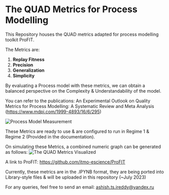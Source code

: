 # The QUAD Metrics for Process Modelling

This Repository houses the QUAD metrics adapted for process modelling toolkit ProFIT.

The Metrics are: 

  1. **Replay Fitness**
  2. **Precision**
  3. **Generalization**
  4. **Simplicity**

By evaluating a Process model with these metrics, we can  obtain a balanced perspective on the Complexity & Understandability of the model. 

You can refer to the publications: 
An Experimental Outlook on Quality Metrics for Process Modelling: A Systematic Review and Meta Analysis (https://www.mdpi.com/1999-4893/16/6/295)


![Process Model Measurement](ETC/FLOW.png)

These Metrics are ready to use & are configured to run in Regime 1 & Regime 2 (Provided in the documentation).

On simulating these Metrics, a combined numeric graph can be generated as follows: 
![The QUAD Metrics Visualized](ETC/OPR1.png)

A link to ProFIT: https://github.com/itmo-escience/ProFIT

Currently, these metrics are in the .IPYNB format, they are being ported into Library-style files & will be uploaded in this repository (~July 2023)

For any queries, feel free to send an email: ashish.ts.ireddy@yandex.ru

